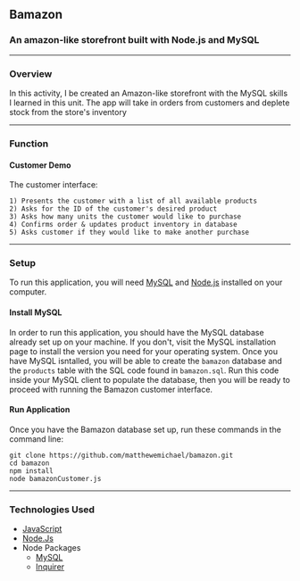 ## Bamazon 
### An amazon-like storefront built with Node.js and MySQL

- - -

### Overview

In this activity, I be created an Amazon-like storefront with the MySQL skills I learned in this unit. The app will take in orders from customers and deplete stock from the store's inventory

- - -

### Function

#### Customer Demo <a id="customer-demo"></a>
The customer interface:

```
1) Presents the customer with a list of all available products
2) Asks for the ID of the customer's desired product
3) Asks how many units the customer would like to purchase
4) Confirms order & updates product inventory in database
5) Asks customer if they would like to make another purchase
```
- - -

### Setup
To run this application, you will need [MySQL](https://dev.mysql.com/doc/refman/8.0/en/installing.html) and [Node.js](https://nodejs.org/en/download/) installed on your computer.

#### Install MySQL

In order to run this application, you should have the MySQL database already set up on your machine. If you don't, visit the MySQL installation page to install the version you need for your operating system. Once you have MySQL isntalled, you will be able to create the `bamazon` database and the `products` table with the SQL code found in `bamazon.sql`. Run this code inside your MySQL client to populate the database, then you will be ready to proceed with running the Bamazon customer interface.

#### Run Application
Once you have the Bamazon database set up, run these commands in the command line:

```
git clone https://github.com/matthewemichael/bamazon.git
cd bamazon
npm install
node bamazonCustomer.js
```
- - -

### Technologies Used

* [JavaScript](https://www.javascript.com)
* [Node.Js](https://nodejs.org/en/)
* Node Packages
  * [MySQL](https://www.npmjs.com/package/mysql)
  * [Inquirer](https://www.npmjs.com/package/inquirer)
